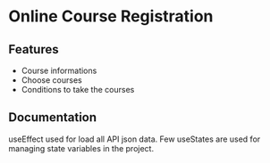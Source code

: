 

# Online Course Registration




## Features

- Course informations
- Choose courses 
- Conditions to take the courses 


## Documentation

useEffect used for load all API json data.
Few useStates are used for managing state variables in the project. 




